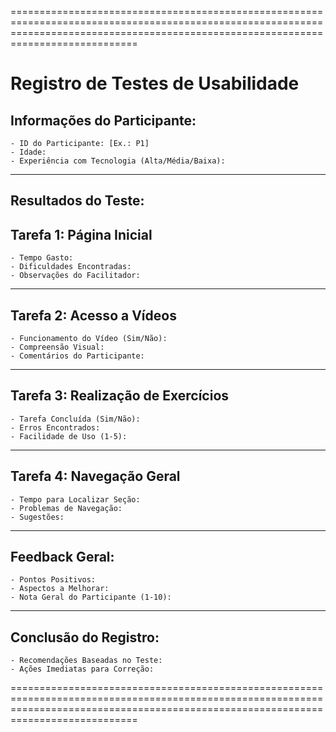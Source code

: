 ========================================================================================================================================================================================

# Registro de Testes de Usabilidade

## Informações do Participante:

	- ID do Participante: [Ex.: P1]
	- Idade:
	- Experiência com Tecnologia (Alta/Média/Baixa):

-------------------------------------------------------------

## Resultados do Teste:

## Tarefa 1: Página Inicial

	- Tempo Gasto:
	- Dificuldades Encontradas:
	- Observações do Facilitador:

------------------------------------------------------------

## Tarefa 2: Acesso a Vídeos

	- Funcionamento do Vídeo (Sim/Não):
	- Compreensão Visual:
	- Comentários do Participante:

-------------------------------------------------------------

## Tarefa 3: Realização de Exercícios

	- Tarefa Concluída (Sim/Não):
	- Erros Encontrados:
	- Facilidade de Uso (1-5):

-------------------------------------------------------------

## Tarefa 4: Navegação Geral

	- Tempo para Localizar Seção:
	- Problemas de Navegação:
	- Sugestões:

-------------------------------------------------------------

## Feedback Geral:
	
	- Pontos Positivos:
	- Aspectos a Melhorar:
	- Nota Geral do Participante (1-10):

-------------------------------------------------------------

## Conclusão do Registro:
	
	- Recomendações Baseadas no Teste:
	- Ações Imediatas para Correção:

========================================================================================================================================================================================
